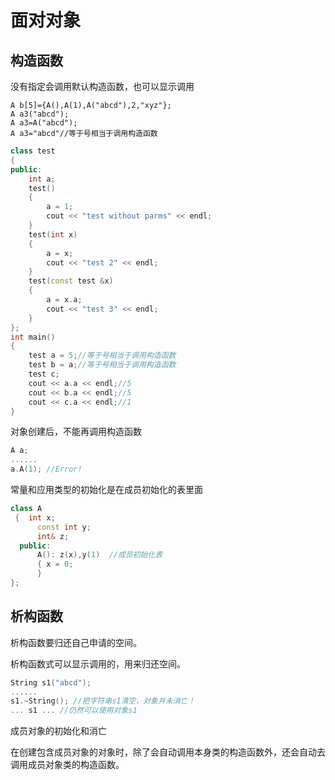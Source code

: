 # 面对对象

## 构造函数

没有指定会调用默认构造函数，也可以显示调用

```
A b[5]={A(),A(1),A("abcd"),2,"xyz"}; 
A a3("abcd");
A a3=A("abcd");
A a3="abcd"//等于号相当于调用构造函数
```

```c++
class test
{
public:
    int a;
    test()
    {
        a = 1;
        cout << "test without parms" << endl;
    }
    test(int x)
    {
        a = x;
        cout << "test 2" << endl;
    }
    test(const test &x)
    {
        a = x.a;
        cout << "test 3" << endl;
    }
};
int main()
{
    test a = 5;//等于号相当于调用构造函数
    test b = a;//等于号相当于调用构造函数
    test c;
    cout << a.a << endl;//5
    cout << b.a << endl;//5
    cout << c.a << endl;//1
}

```

对象创建后，不能再调用构造函数

```c++
A a;
......
a.A(1); //Error!
```

常量和应用类型的初始化是在成员初始化的表里面

```c++
class A
 {  int x;
	  const int y;
	  int& z;
  public:
	  A(): z(x),y(1)  //成员初始化表
	  { x = 0;
	  }
};

```

## 析构函数

析构函数要归还自己申请的空间。

析构函数式可以显示调用的，用来归还空间。

```c++
String s1("abcd");
......
s1.~String(); //把字符串s1清空，对象并未消亡！
... s1 ... //仍然可以使用对象s1
```

成员对象的初始化和消亡

在创建包含成员对象的对象时，除了会自动调用本身类的构造函数外，还会自动去调用成员对象类的构造函数。